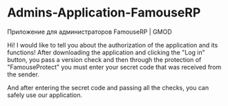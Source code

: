 # Admins-Application-FamouseRP
Приложение для администраторов FamouseRP | GMOD

Hi! I would like to tell you about the authorization of the application and its functions!
After downloading the application and clicking the "Log in" button, you pass a version check and then through
the protection of "FamouseProtect" you must enter your secret code that was received from the sender.

And after entering the secret code and passing all the checks, you can safely use our application.
